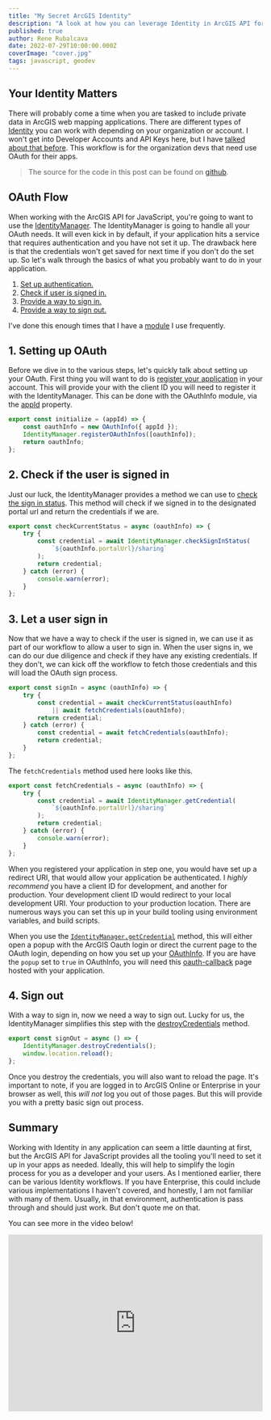 ```yaml
---
title: "My Secret ArcGIS Identity"
description: "A look at how you can leverage Identity in ArcGIS API for JavaScript apps"
published: true
author: Rene Rubalcava
date: 2022-07-29T10:00:00.000Z
coverImage: "cover.jpg"
tags: javascript, geodev
---
```


## Your Identity Matters

There will probably come a time when you are tasked to include private data in ArcGIS web mapping applications. There are different types of [Identity](https://developers.arcgis.com/documentation/mapping-apis-and-services/security/arcgis-identity/) you can work with depending on your organization or account. I won't get into Developer Accounts and API Keys here, but I have [talked about that before](https://odoe.net/blog/api-keys). This workflow is for the organization devs that need use OAuth for their apps.

> The source for the code in this post can be found on [github](https://github.com/odoe/jsapi-identity).

## OAuth Flow

When working with the ArcGIS API for JavaScript, you're going to want to use the [IdentityManager](https://developers.arcgis.com/javascript/latest/api-reference/esri-identity-IdentityManager.html). The IdentityManager is going to handle all your OAuth needs. It will even kick in by default, if your application hits a service that requires authentication and you have not set it up. The drawback here is that the credentials won't get saved for next time if you don't do the set up. So let's walk through the basics of what you probably want to do in your application.

1. [Set up authentication.](#step1)
2. [Check if user is signed in.](#step2)
3. [Provide a way to sign in.](#step3)
4. [Provide a way to sign out.](#step4)

I've done this enough times that I have a [module](https://github.com/odoe/jsapi-identity/blob/main/oauth.js) I use frequently.

## <a name="step1"></a>1. Setting up OAuth

Before we dive in to the various steps, let's quickly talk about setting up your OAuth. First thing you will want to do is [register your application](https://developers.arcgis.com/documentation/mapping-apis-and-services/security/tutorials/register-your-application/) in your account. This will provide your with the client ID you will need to register it with the IdentityManager. This can be done with the OAuthInfo module, via the [appId](https://developers.arcgis.com/javascript/latest/api-reference/esri-identity-OAuthInfo.html#appId) property.

```js
export const initialize = (appId) => {
    const oauthInfo = new OAuthInfo({ appId });
    IdentityManager.registerOAuthInfos([oauthInfo]);
    return oauthInfo;
};
```

## <a name="step2"></a>2. Check if the user is signed in

Just our luck, the IdentityManager provides a method we can use to [check the sign in status](https://developers.arcgis.com/javascript/latest/api-reference/esri-identity-IdentityManager.html#checkSignInStatus). This method will check if we signed in to the designated portal url and return the credentials if we are.

```js
export const checkCurrentStatus = async (oauthInfo) => {
    try {
        const credential = await IdentityManager.checkSignInStatus(
            `${oauthInfo.portalUrl}/sharing`
        );
        return credential;
    } catch (error) {
        console.warn(error);
    }
};
```

## <a name="step3"></a>3. Let a user sign in

Now that we have a way to check if the user is signed in, we can use it as part of our workflow to allow a user to sign in. When the user signs in, we can do our due diligence and check if they have any existing credentials. If they don't, we can kick off the workflow to fetch those credentials and this will load the OAuth sign process.

```js
export const signIn = async (oauthInfo) => {
    try {
        const credential = await checkCurrentStatus(oauthInfo)
            || await fetchCredentials(oauthInfo);
        return credential;
    } catch (error) {
        const credential = await fetchCredentials(oauthInfo);
        return credential;
    }
};
```

The `fetchCredentials` method used here looks like this.

```js
export const fetchCredentials = async (oauthInfo) => {
    try {
        const credential = await IdentityManager.getCredential(
            `${oauthInfo.portalUrl}/sharing`
        );
        return credential;
    } catch (error) {
        console.warn(error);
    }
};
```

When you registered your application in step one, you would have set up a redirect URI, that would allow your application be authenticated. I _highly recommend_ you have a client ID for development, and another for production. Your development client ID would redirect to your local development URI. Your production to your production location. There are numerous ways you can set this up in your build tooling using environment variables, and build scripts.

When you use the [`IdentityManager.getCredential`](https://developers.arcgis.com/javascript/latest/api-reference/esri-identity-IdentityManager.html#getCredential) method, this will either open a popup with the ArcGIS Oauth login or direct the current page to the OAuth login, depending on how you set up your [OAuthInfo](https://developers.arcgis.com/javascript/latest/api-reference/esri-identity-OAuthInfo.html). If you are have the `popup` set to `true` in OAuthInfo, you will need this [oauth-callback](https://github.com/Esri/jsapi-resources/tree/master/oauth) page hosted with your application.

## <a name="step4"></a>4. Sign out

With a way to sign in, now we need a way to sign out. Lucky for us, the IdentityManager simplifies this step with the [destroyCredentials](https://developers.arcgis.com/javascript/latest/api-reference/esri-identity-IdentityManager.html#destroyCredentials) method.

```js
export const signOut = async () => {
    IdentityManager.destroyCredentials();
    window.location.reload();
};
```

Once you destroy the credentials, you will also want to reload the page. It's important to note, if you are logged in to ArcGIS Online or Enterprise in your browser as well, this _will not_ log you out of those pages. But this will provide you with a pretty basic sign out process.

## Summary

Working with Identity in any application can seem a little daunting at first, but the ArcGIS API for JavaScript provides all the tooling you'll need to set it up in your apps as needed. Ideally, this will help to simplify the login process for you as a developer and your users. As I mentioned earlier, there can be various Identity workflows. If you have Enterprise, this could include various implementations I haven't covered, and honestly, I am not familiar with many of them. Usually, in that environment, authentication is pass through and should just work. But don't quote me on that.

You can see more in the video below!

<iframe width="100%" height="350" src="https://www.youtube.com/embed/t2XUubHgSp0" title="YouTube video player" frameborder="0" allow="accelerometer; autoplay; clipboard-write; encrypted-media; gyroscope; picture-in-picture" allowfullscreen></iframe>
